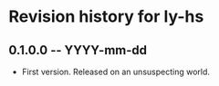 # Revision history for ly-hs

## 0.1.0.0 -- YYYY-mm-dd

* First version. Released on an unsuspecting world.
